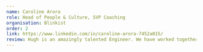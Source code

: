 ```yaml
---
name: Caroline Arora
role: Head of People & Culture, SVP Coaching
organisation: Blinkist
order: 2
link: https://www.linkedin.com/in/caroline-arora-7452a015/
review: Hugh is an amazingly talented Engineer. We have worked together across many early stage projects where his speed, ability to take ambiguous and limited direction and to build flexibly and at pace are critical. As a non-technical stakeholder, I’ve always been impressed by how Hugh can convert technical jargon into every day language that enables us to partner easily. 😍
---
```

